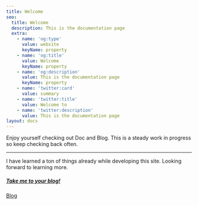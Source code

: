 ```yaml
---
title: Welcome
seo:
  title: Welcome
  description: This is the documentation page
  extra:
    - name: 'og:type'
      value: website
      keyName: property
    - name: 'og:title'
      value: Welcome
      keyName: property
    - name: 'og:description'
      value: This is the documentation page
      keyName: property
    - name: 'twitter:card'
      value: summary
    - name: 'twitter:title'
      value: Welcome to
    - name: 'twitter:description'
      value: This is the documentation page
layout: docs
---
```

Enjoy yourself checking out Doc and Blog. This is a steady work in progress so keep checking back often.

***

I have learned a ton of things already while developing this site. Looking forward to learning more.

##### [Take me to your blog!](/blog)

[Blog](/blog)
